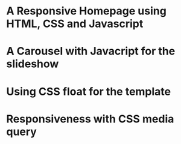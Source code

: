 # A Responsive Homepage using HTML, CSS and Javascript 
# A Carousel with Javacript for the slideshow
# Using CSS float for the template
# Responsiveness with CSS media query 
